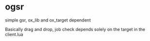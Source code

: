 # ogsr
simple gsr, ox_lib and ox_target dependent


Basically drag and drop, job check depends solely on the target in the client.lua
